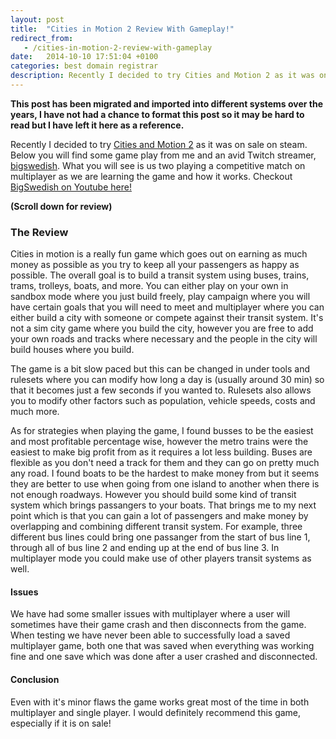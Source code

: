 ```yaml
---
layout: post
title:  "Cities in Motion 2 Review With Gameplay!"
redirect_from:
   - /cities-in-motion-2-review-with-gameplay
date:   2014-10-10 17:51:04 +0100
categories: best domain registrar
description: Recently I decided to try Cities and Motion 2 as it was on sale on steam. Below you will find some ga...
---
```


**This post has been migrated and imported into different systems over the years, I have not had a chance to format this post so it may be hard to read but I have left it here as a reference.**

Recently I decided to try [Cities and Motion 2](http://store.steampowered.com/app/225420/ "Cities in Motion 2") as it was on sale on steam. Below you will find some game play from me and an avid Twitch streamer, [bigswedish](http://www.twitch.tv/bigswedish "Bigswedish on Twitch"). What you will see is us two playing a competitive match on multiplayer as we are learning the game and how it works. Checkout [BigSwedish on Youtube here!](https://www.youtube.com/user/hugeswedish "BigSwedish on YouTube")  
  
**(Scroll down for review)**

### The Review

  
 Cities in motion is a really fun game which goes out on earning as much money as possible as you try to keep all your passengers as happy as possible. The overall goal is to build a transit system using buses, trains, trams, trolleys, boats, and more. You can either play on your own in sandbox mode where you just build freely, play campaign where you will have certain goals that you will need to meet and multiplayer where you can either build a city with someone or compete against their transit system. It's not a sim city game where you build the city, however you are free to add your own roads and tracks where necessary and the people in the city will build houses where you build.  
  
 The game is a bit slow paced but this can be changed in under tools and rulesets where you can modify how long a day is (usually around 30 min) so that it becomes just a few seconds if you wanted to. Rulesets also allows you to modify other factors such as population, vehicle speeds, costs and much more.  
  
 As for strategies when playing the game, I found busses to be the easiest and most profitable percentage wise, however the metro trains were the easiest to make big profit from as it requires a lot less building. Buses are flexible as you don't need a track for them and they can go on pretty much any road. I found boats to be the hardest to make money from but it seems they are better to use when going from one island to another when there is not enough roadways. However you should build some kind of transit system which brings passangers to your boats. That brings me to my next point which is that you can gain a lot of passengers and make money by overlapping and combining different transit system. For example, three different bus lines could bring one passanger from the start of bus line 1, through all of bus line 2 and ending up at the end of bus line 3. In multiplayer mode you could make use of other players transit systems as well.  
#### Issues

  
 We have had some smaller issues with multiplayer where a user will sometimes have their game crash and then disconnects from the game. When testing we have never been able to successfully load a saved multiplayer game, both one that was saved when everything was working fine and one save which was done after a user crashed and disconnected.  
#### Conclusion

  
 Even with it's minor flaws the game works great most of the time in both multiplayer and single player. I would definitely recommend this game, especially if it is on sale!